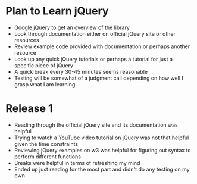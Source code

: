 # Plan to Learn jQuery

- Google jQuery to get an overview of the library
- Look through documentation either on official jQuery site or other resources
- Review example code provided with documentation or perhaps another resource
- Look up any quick jQuery tutorials or perhaps a tutorial for just a specific piece of jQuery
- A quick break every 30-45 minutes seems reasonable
- Testing will be somewhat of a judgment call depending on how well I grasp what I am learning

# Release 1

- Reading through the official jQuery site and its documentation was helpful
- Trying to watch a YouTube video tutorial on jQuery was not that helpful given the time constraints
- Reviewing jQuery examples on w3 was helpful for figuring out syntax to perform different functions
- Breaks were helpful in terms of refreshing my mind
- Ended up just reading for the most part and didn't do any testing on my own
